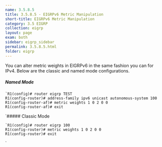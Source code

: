 ```yaml
---
name: 3.5.8.5
title: 3.5.8.5 - EIGRPv6 Metric Manipulation
short-title: EIGRPv6 Metric Manipulation
category: 3.5 EIGRP
collection: eigrp
layout: page
exam: both
sidebar: eigrp_sidebar
permalink: 3.5.8.5.html
folder: eigrp
---
```

You can alter metric weights in EIGRPv6 in the same fashion you can for IPv4. Below are the classic and named mode configurations.
##### Named Mode
```
`R1(config)# router eigrp TEST
R1(config-router)# address-family ipv6 unicast autonomous-system 100
R1(config-router-af)# metric weights 1 0 2 0 0
R1(config-router-af)# exit
```
`##### Classic Mode
```
`R1(config)# router eigrp 100
R1(config-router)# metric weights 1 0 2 0 0
R1(config-router)# exit
```
`